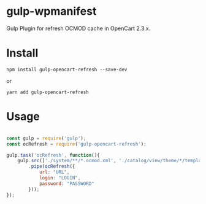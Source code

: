 # gulp-wpmanifest

 Gulp Plugin for refresh OCMOD cache in OpenCart 2.3.x.


# Install

```
npm install gulp-opencart-refresh --save-dev
```
or

```
yarn add gulp-opencart-refresh
```
# Usage

```javascript

const gulp = require('gulp');
const ocRefresh = require('gulp-opencart-refresh');

gulp.task('ocRefresh', function(){
	gulp.src(['./system/**/*.ocmod.xml', './catalog/view/theme/*/template/**/*.tpl'])
		.pipe(ocRefresh({
			url: "URL",
			login: "LOGIN",
			password: "PASSWORD"
		}));
});
